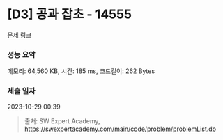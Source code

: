 # [D3] 공과 잡초 - 14555 

[문제 링크](https://swexpertacademy.com/main/code/problem/problemDetail.do?contestProbId=AYGtoa3qARcDFARC) 

### 성능 요약

메모리: 64,560 KB, 시간: 185 ms, 코드길이: 262 Bytes

### 제출 일자

2023-10-29 00:39



> 출처: SW Expert Academy, https://swexpertacademy.com/main/code/problem/problemList.do